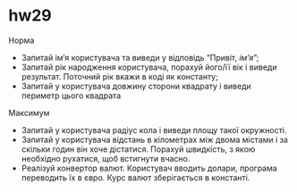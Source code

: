 # hw29

Норма

- Запитай ім’я користувача та виведи у відповідь “Привіт, *ім’я*”;
- Запитай рік народження користувача, порахуй його/її вік і виведи результат. Поточний рік вкажи в коді як константу;
- Запитай у користувача довжину сторони квадрату і виведи периметр цього квадрата

Максимум

- Запитай у користувача радіус кола і виведи площу такої окружності.
- Запитай у користувача відстань в кілометрах між двома містами і за скільки годин він хоче дістатися. Порахуй швидкість, з якою необхідно рухатися, щоб встигнути вчасно.
- Реалізуй конвертор валют. Користувач вводить долари, програма переводить їх в євро. Курс валют зберігається в константі.
